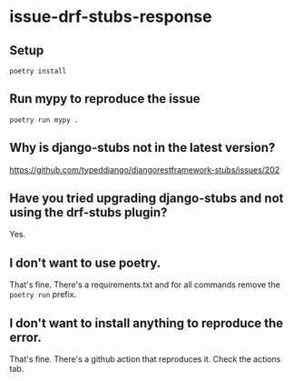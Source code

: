 # issue-drf-stubs-response

## Setup 

`poetry install`

## Run mypy to reproduce the issue

`poetry run mypy .`

## Why is django-stubs not in the latest version?

https://github.com/typeddjango/djangorestframework-stubs/issues/202

## Have you tried upgrading django-stubs and not using the drf-stubs plugin?

Yes.

## I don't want to use poetry.

That's fine.
There's a requirements.txt and for all commands remove the `poetry run` prefix.


## I don't want to install anything to reproduce the error.

That's fine.
There's a github action that reproduces it. Check the actions tab.
